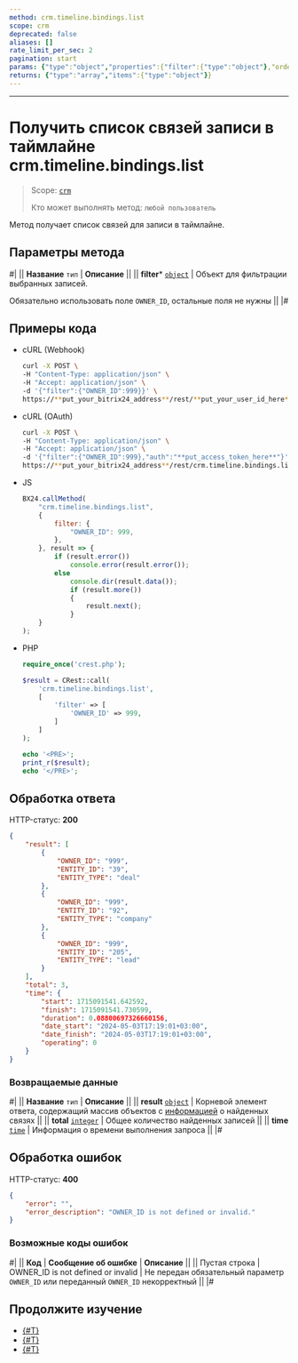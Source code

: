 ```yaml
---
method: crm.timeline.bindings.list
scope: crm
deprecated: false
aliases: []
rate_limit_per_sec: 2
pagination: start
params: {"type":"object","properties":{"filter":{"type":"object"},"order":{"type":"object"},"select":{"type":"array","items":{"type":"string"}},"start":{"type":["integer","string"]}}}
returns: {"type":"array","items":{"type":"object"}}
---
```



---

# Получить список связей записи в таймлайне crm.timeline.bindings.list

> Scope: [`crm`](../../../scopes/permissions.md)
>
> Кто может выполнять метод: `любой пользователь`

Метод получает список связей для записи в таймлайне.

## Параметры метода



#|
|| **Название**
`тип` | **Описание** ||
|| **filter***
[`object`](../../../data-types.md) | Объект для фильтрации выбранных записей.

Обязательно использовать поле `OWNER_ID`, остальные поля не нужны ||
|#

## Примеры кода





- cURL (Webhook)

    ```bash
    curl -X POST \
    -H "Content-Type: application/json" \
    -H "Accept: application/json" \
    -d '{"filter":{"OWNER_ID":999}}' \
    https://**put_your_bitrix24_address**/rest/**put_your_user_id_here**/**put_your_webhook_here**/crm.timeline.bindings.list
    ```

- cURL (OAuth)

    ```bash
    curl -X POST \
    -H "Content-Type: application/json" \
    -H "Accept: application/json" \
    -d '{"filter":{"OWNER_ID":999},"auth":"**put_access_token_here**"}' \
    https://**put_your_bitrix24_address**/rest/crm.timeline.bindings.list
    ```

- JS

    ```js
    BX24.callMethod(
        "crm.timeline.bindings.list",
        {
            filter: {
                "OWNER_ID": 999,
            },
        }, result => {
            if (result.error())
                console.error(result.error());
            else
                console.dir(result.data());
                if (result.more()) 
                {
                    result.next();
                }
        }
    );
    ```

- PHP

    ```php
    require_once('crest.php');

    $result = CRest::call(
        'crm.timeline.bindings.list',
        [
            'filter' => [
                'OWNER_ID' => 999,
            ]
        ]
    );

    echo '<PRE>';
    print_r($result);
    echo '</PRE>';
    ```



## Обработка ответа

HTTP-статус: **200**

```json
{
    "result": [
        {
            "OWNER_ID": "999",
            "ENTITY_ID": "39",
            "ENTITY_TYPE": "deal"
        },
        {
            "OWNER_ID": "999",
            "ENTITY_ID": "92",
            "ENTITY_TYPE": "company"
        },
        {
            "OWNER_ID": "999",
            "ENTITY_ID": "205",
            "ENTITY_TYPE": "lead"
        }
    ],
    "total": 3,
    "time": {
        "start": 1715091541.642592,
        "finish": 1715091541.730599,
        "duration": 0.08800697326660156,
        "date_start": "2024-05-03T17:19:01+03:00",
        "date_finish": "2024-05-03T17:19:01+03:00",
        "operating": 0
    }
}
```

### Возвращаемые данные

#|
|| **Название**
`тип` | **Описание** ||
|| **result**
[`object`](../../../data-types.md) | Корневой элемент ответа, содержащий массив объектов с [информацией](crm-timeline-bindings-bind.md#parametr-fields) о найденных связях ||
|| **total**
[`integer`](../../../data-types.md) | Общее количество найденных записей ||
|| **time**
[`time`](../../../data-types.md) | Информация о времени выполнения запроса ||
|#

## Обработка ошибок

HTTP-статус: **400**

```json
{
    "error": "",
    "error_description": "OWNER_ID is not defined or invalid."
}
```



### Возможные коды ошибок

#|
|| **Код** | **Cообщение об ошибке** | **Описание** ||
|| Пустая строка | OWNER_ID is not defined or invalid | Не передан обязательный параметр `OWNER_ID` или переданный `OWNER_ID` некорректный ||
|#



## Продолжите изучение 

- [{#T}](./crm-timeline-bindings-bind.md)
- [{#T}](./crm-timeline-bindings-unbind.md)
- [{#T}](./crm-timeline-bindings-fields.md)
